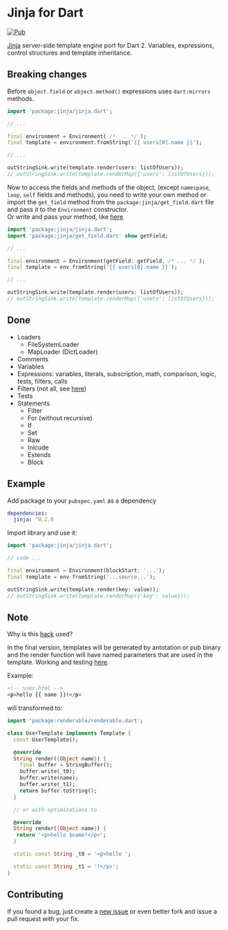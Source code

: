 # Jinja for Dart

[![Pub](https://img.shields.io/pub/v/jinja.svg)](https://pub.dev/packages/jinja)

[Jinja](https://www.palletsprojects.com/p/jinja/) server-side template engine port for Dart 2. Variables, expressions, control structures and template inheritance.

Breaking changes
----------------
Before `object.field` or `object.method()` expressions uses `dart:mirrors` methods.

```dart
import 'package:jinja/jinja.dart';

// ...

final environment = Environment( /* ... */ );
final template = environment.fromString('{{ users[0].name }}');

// ...

outStringSink.write(template.render(users: listOfUsers));
// outStringSink.write(template.renderMap({'users': listOfUsers}));
```

Now to access the fields and methods of the object, (except `namespase`, `loop`, `self` fields and methods), you need to write your own method or import the `get_field` method from the `package:jinja/get_field.dart` file and pass it to the `Environment` constructor.<br>
Or write and pass your method, like [here][jinja_reflectable_example].
```dart
import 'package:jinja/jinja.dart';
import 'package:jinja/get_field.dart' show getField;

// ...

final environment = Environment(getField: getField, /* ... */ );
final template = env.fromString('{{ users[0].name }}');

// ...

outStringSink.write(template.render(users: listOfUsers));
// outStringSink.write(template.renderMap({'users': listOfUsers}));
```

Done
----
- Loaders
  - FileSystemLoader
  - MapLoader (DictLoader)
- Comments
- Variables
- Expressions: variables, literals, subscription, math, comparison, logic, tests, filters, calls
- Filters (not all, see [here][filters])
- Tests
- Statements
  - Filter
  - For (without recursive)
  - If
  - Set
  - Raw
  - Inlcude
  - Extends
  - Block

Example
-------
Add package to your `pubspec.yaml` as a dependency

```yaml
dependencies:
  jinja: ^0.2.0
```

Import library and use it:

```dart
import 'package:jinja/jinja.dart';

// code ...

final environment = Environment(blockStart: '...');
final template = env.fromString('...source...');

outStringSink.write(template.render(key: value));
// outStringSink.write(template.renderMap({'key': value}));
```

Note
----
Why is this [hack][hack] used?

In the final version, templates will be generated by antotation or pub binary and the render function will have named parameters that are used in the template. Working and testing [here][renderable].

Example:
```html
<!-- user.html -->
<p>hello {{ name }}!</p>
```
will transformed to:

```dart
import 'package:renderable/renderable.dart';

class UserTemplate implements Template {
  const UserTemplate();

  @override
  String render({Object name}) {
    final buffer = StringBuffer();
    buffer.write(_t0);
    buffer.write(name);
    buffer.write(_t1);
    return buffer.toString();
  }

  // or with optimizations to

  @override
  String render({Object name}) {
   return '<p>hello $name!</p>';
  }

  static const String _t0 = '<p>hello ';

  static const String _t1 = '!</p>';
}
```

Contributing
------------
If you found a bug, just create a [new issue][new_issue] or even better fork and issue a pull request with your fix.

[jinja_reflectable_example]: https://github.com/ykmnkmi/jinja_reflectable_example/blob/master/bin/main.dart
[filters]: https://github.com/ykmnkmi/dart-jinja/blob/master/lib/src/filters.dart
[hack]: https://github.com/ykmnkmi/jinja.dart/blob/master/lib/src/environment.dart#299
[renderable]: https://github.com/ykmnkmi/renderable.dart
[new_issue]: https://github.com/ykmnkmi/dart-jinja/issues/new